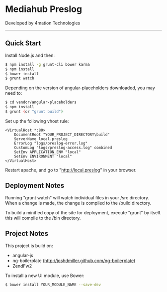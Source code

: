 # Mediahub Preslog

Developed by 4mation Technologies

***

## Quick Start

Install Node.js and then:

```sh
$ npm install -g grunt-cli bower karma
$ npm install
$ bower install
$ grunt watch
```

Depending on the version of angular-placeholders downloaded, you may need to:
```sh
$ cd vendor/angular-placeholders
$ npm install
$ grunt (or "grunt build")
```


Set up the following vhost rule:
```
<VirtualHost *:80>
    DocumentRoot "YOUR_PROJECT_DIRECTORY\build"
    ServerName local.preslog
    ErrorLog "logs/preslog-error.log"
    CustomLog "logs/preslog-access.log" combined
	SetEnv APPLICATION_ENV "local"
    SetEnv ENVIRONMENT "local"
</VirtualHost>
```

Restart apache, and go to "http://local.preslog" in your browser.

## Deployment Notes

Running "grunt watch" will watch individual files in your /src directory. When a change is made, the change is compiled to the /build directory.

To build a minified copy of the site for deployment, execute "grunt" by itself. this will compile to the /bin directory.


## Project Notes

This project is build on:
 - angular-js
 - ng-boilerplate (http://joshdmiller.github.com/ng-boilerplate)
 - ZendFw2

To install a new UI module, use Bower:

```sh
$ bower install YOUR_MODULE_NAME --save-dev
```